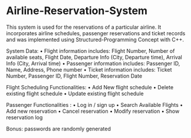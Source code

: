 # Airline-Reservation-System
This system is used for the reservations of a particular airline. It incorporates airline schedules, passenger reservations and ticket records and was implemented using Structured-Programming Concept with C++.

System Data:
• Flight information includes: Flight Number, Number of available seats, Flight Date, Departure Info (City, Departure time), Arrival Info (City, Arrival time)
• Passenger information includes: Passenger ID, Name, Address, Phone number
• Ticket information includes: Ticket Number, Passenger ID, Flight Number, Reservation Date

Flight Scheduling Functionalities:
• Add New flight schedule
• Delete existing flight schedule
• Update existing flight schedule

Passenger Functionalities :
• Log in / sign up
• Search Available Flights
• Add new reservation
• Cancel reservation
• Modify reservation
• Show reservation log

Bonus: passwords are randomly generated

